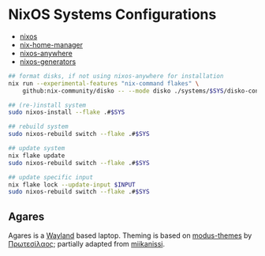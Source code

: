 # NixOS Systems Configurations

- [nixos](https://nixos.org/)
- [nix-home-manager](https://github.com/nix-community/home-manager)
- [nixos-anywhere](https://github.com/numtide/nixos-anywhere)
- [nixos-generators](https://github.com/nix-community/nixos-generators)

```sh
## format disks, if not using nixos-anywhere for installation
nix run --experimental-features "nix-command flakes" \
    github:nix-community/disko -- --mode disko ./systems/$SYS/disko-configuration.nix

## (re-)install system
sudo nixos-install --flake .#$SYS

## rebuild system
sudo nixos-rebuild switch --flake .#$SYS

## update system
nix flake update
sudo nixos-rebuild switch --flake .#$SYS

## update specific input
nix flake lock --update-input $INPUT
sudo nixos-rebuild switch --flake .#$SYS
```

## Agares

Agares is a [Wayland](https://wiki.archlinux.org/title/Wayland) based laptop.
Theming is based on [modus-themes](https://github.com/protesilaos/modus-themes)
by [Πρωτεσίλαος](https://protesilaos.com/);
partially adapted from [miikanissi](https://github.com/miikanissi/modus-themes.nvim?tab=readme-ov-file#extras).
